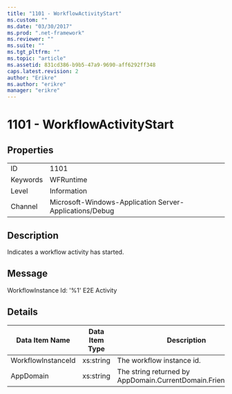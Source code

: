 ```yaml
---
title: "1101 - WorkflowActivityStart"
ms.custom: ""
ms.date: "03/30/2017"
ms.prod: ".net-framework"
ms.reviewer: ""
ms.suite: ""
ms.tgt_pltfrm: ""
ms.topic: "article"
ms.assetid: 831cd386-b9b5-47a9-9690-aff6292ff348
caps.latest.revision: 2
author: "Erikre"
ms.author: "erikre"
manager: "erikre"
---
```

# 1101 - WorkflowActivityStart
## Properties  
  
|||  
|-|-|  
|ID|1101|  
|Keywords|WFRuntime|  
|Level|Information|  
|Channel|Microsoft-Windows-Application Server-Applications/Debug|  
  
## Description  
 Indicates a workflow activity has started.  
  
## Message  
 WorkflowInstance Id: '%1' E2E Activity  
  
## Details  
  
|Data Item Name|Data Item Type|Description|  
|--------------------|--------------------|-----------------|  
|WorkflowInstanceId|xs:string|The workflow instance id.|  
|AppDomain|xs:string|The string returned by AppDomain.CurrentDomain.FriendlyName.|
